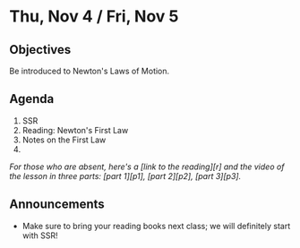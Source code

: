 Thu, Nov 4 / Fri, Nov 5
=====================  
  
Objectives  
------------  
Be introduced to Newton's Laws of Motion.  
  
Agenda    
---------    

1.  SSR
2. Reading: Newton's First Law
3. Notes on the First Law
4. 

*For those who are absent, here's a [link to the reading][r] and the video of the lesson in three parts: [part 1][p1], [part 2][p2], [part 3][p3].*

Announcements 
 -------------  
- Make sure to bring your reading books next class; we will definitely start with SSR!
<!--stackedit_data:
eyJoaXN0b3J5IjpbLTE1MjA4OTk1MzAsLTE2MDczMTcxNjcsLT
E4NjMxNzI5NzksMTE3NTg2OTUyMiw1NDY1NzA5NDEsLTEzNjc1
MjQ3NjYsMTgzNDYwODg1NywyMTQxNjc0ODIzLDc4NDAxODcyLD
U3NjY5MTA3MywtMTM2MzI2Nzc2MywtMjE0NjY1MjExNiwxNDU3
MDkzNDIyLC0yMDEyOTAwMzU1LC0xNDY2OTc2NiwtOTg2NjkzNz
k3LC0yMDA0NzA1MDk4LC0xNzc2Nzg3OTM3LC0zNDQzMjY5NTks
MjA0MzczMjM4MV19
-->